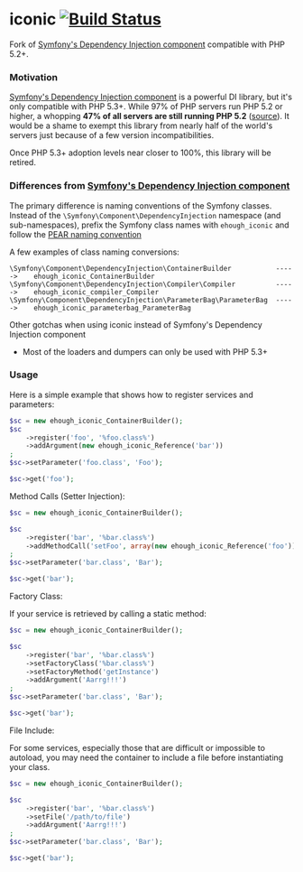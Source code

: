 # iconic [![Build Status](https://secure.travis-ci.org/ehough/iconic.png)](http://travis-ci.org/ehough/iconic)

Fork of [Symfony's Dependency Injection component](https://github.com/symfony/DependencyInjection) compatible with PHP 5.2+.

### Motivation

[Symfony's Dependency Injection component](https://github.com/symfony/DependencyInjection) is a powerful DI library, but it's only compatible with PHP 5.3+. While 97% of PHP servers run PHP 5.2 or higher,
a whopping **47% of all servers are still running PHP 5.2** ([source](http://w3techs.com/technologies/details/pl-php/5/all)).
It would be a shame to exempt this library from nearly half of the world's servers just because of a few version incompatibilities.

Once PHP 5.3+ adoption levels near closer to 100%, this library will be retired.

### Differences from [Symfony's Dependency Injection component](https://github.com/symfony/DependencyInjection)

The primary difference is naming conventions of the Symfony classes.
Instead of the `\Symfony\Component\DependencyInjection` namespace (and sub-namespaces), prefix the Symfony class names
with `ehough_iconic` and follow the [PEAR naming convention](http://pear.php.net/manual/en/standards.php)

A few examples of class naming conversions:

    \Symfony\Component\DependencyInjection\ContainerBuilder           ----->    ehough_iconic_ContainerBuilder
    \Symfony\Component\DependencyInjection\Compiler\Compiler          ----->    ehough_iconic_compiler_Compiler
    \Symfony\Component\DependencyInjection\ParameterBag\ParameterBag  ----->    ehough_iconic_parameterbag_ParameterBag

Other gotchas when using iconic instead of Symfony's Dependency Injection component

* Most of the loaders and dumpers can only be used with PHP 5.3+

### Usage

Here is a simple example that shows how to register services and parameters:

```php
$sc = new ehough_iconic_ContainerBuilder();
$sc
    ->register('foo', '%foo.class%')
    ->addArgument(new ehough_iconic_Reference('bar'))
;
$sc->setParameter('foo.class', 'Foo');

$sc->get('foo');
```

Method Calls (Setter Injection):

```php
$sc = new ehough_iconic_ContainerBuilder();

$sc
    ->register('bar', '%bar.class%')
    ->addMethodCall('setFoo', array(new ehough_iconic_Reference('foo')))
;
$sc->setParameter('bar.class', 'Bar');

$sc->get('bar');
```

Factory Class:

If your service is retrieved by calling a static method:

```php
$sc = new ehough_iconic_ContainerBuilder();

$sc
    ->register('bar', '%bar.class%')
    ->setFactoryClass('%bar.class%')
    ->setFactoryMethod('getInstance')
    ->addArgument('Aarrg!!!')
;
$sc->setParameter('bar.class', 'Bar');

$sc->get('bar');
```

File Include:

For some services, especially those that are difficult or impossible to
autoload, you may need the container to include a file before
instantiating your class.

```php
$sc = new ehough_iconic_ContainerBuilder();

$sc
    ->register('bar', '%bar.class%')
    ->setFile('/path/to/file')
    ->addArgument('Aarrg!!!')
;
$sc->setParameter('bar.class', 'Bar');

$sc->get('bar');
```